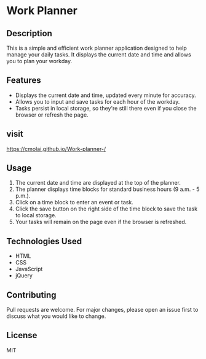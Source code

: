 # Work Planner

## Description

This is a simple and efficient work planner application designed to help manage your daily tasks. It displays the current date and time and allows you to plan your workday.

## Features

- Displays the current date and time, updated every minute for accuracy.
- Allows you to input and save tasks for each hour of the workday.
- Tasks persist in local storage, so they're still there even if you close the browser or refresh the page.

## visit
https://cmolai.github.io/Work-planner-/

## Usage

1. The current date and time are displayed at the top of the planner.
2. The planner displays time blocks for standard business hours (9 a.m. - 5 p.m.).
3. Click on a time block to enter an event or task.
4. Click the save button on the right side of the time block to save the task to local storage.
5. Your tasks will remain on the page even if the browser is refreshed.

## Technologies Used

- HTML
- CSS
- JavaScript
- jQuery

## Contributing

Pull requests are welcome. For major changes, please open an issue first to discuss what you would like to change.

## License

MIT
